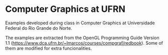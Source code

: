 # Computer Graphics at UFRN
Examples developed during class in Computer Graphics at Universidade Federal do Rio Grande do Norte.

The examples are extracted from the OpenGL Programming Guide Version 1.1 (https://www.dca.ufrn.br/~lmarcos/courses/compgraf/redbook). Some of them are modified for extra funcionalities.

